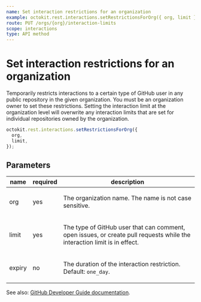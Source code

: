 ```yaml
---
name: Set interaction restrictions for an organization
example: octokit.rest.interactions.setRestrictionsForOrg({ org, limit })
route: PUT /orgs/{org}/interaction-limits
scope: interactions
type: API method
---
```


# Set interaction restrictions for an organization

Temporarily restricts interactions to a certain type of GitHub user in any public repository in the given organization. You must be an organization owner to set these restrictions. Setting the interaction limit at the organization level will overwrite any interaction limits that are set for individual repositories owned by the organization.

```js
octokit.rest.interactions.setRestrictionsForOrg({
  org,
  limit,
});
```

## Parameters

<table>
  <thead>
    <tr>
      <th>name</th>
      <th>required</th>
      <th>description</th>
    </tr>
  </thead>
  <tbody>
    <tr><td>org</td><td>yes</td><td>

The organization name. The name is not case sensitive.

</td></tr>
<tr><td>limit</td><td>yes</td><td>

The type of GitHub user that can comment, open issues, or create pull requests while the interaction limit is in effect.

</td></tr>
<tr><td>expiry</td><td>no</td><td>

The duration of the interaction restriction. Default: `one_day`.

</td></tr>
  </tbody>
</table>

See also: [GitHub Developer Guide documentation](https://docs.github.com/rest/interactions/orgs#set-interaction-restrictions-for-an-organization).

